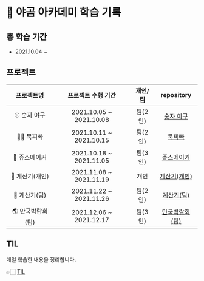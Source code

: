 # 🐻 야곰 아카데미 학습 기록

## 총 학습 기간 

- 2021.10.04 ~ 

## 프로젝트

|프로젝트명|프로젝트 수행 기간|개인/팀|repository|
|:---:|:---:|:---:|:---:|
|⚾️ 숫자 야구|2021.10.05 ~ 2021.10.08|팀(2인)|[숫자 야구](https://github.com/ChaminLee/ios-number-baseball)|
|👊🏻 묵찌빠|2021.10.11 ~ 2021.10.15|팀(2인)|[묵찌빠](https://github.com/ChaminLee/ios-rock-paper-scissors)|
|🍓 쥬스메이커|2021.10.18 ~ 2021.11.05|팀(3인)|[쥬스메이커](https://github.com/ChaminLee/ios-juice-maker)|    
|📱 계산기(개인)|2021.11.08 ~ 2021.11.19|개인|[계산기(개인)](https://github.com/ChaminLee/ios-calculator-app)|
|📱 계산기(팀)|2021.11.22 ~ 2021.11.26|팀(2인)|[계산기(팀)](https://github.com/ChaminLee/ios-calculator-app/tree/step2-develop)|
|🌎 만국박람회(팀)|2021.12.06 ~ 2021.12.17|팀(3인)|[만국박람회(팀)](https://github.com/ChaminLee/iOS_Yagom_Exposition_Universelle)|




## TIL

매일 학습한 내용을 정리합니다. 

👉🏻 [TIL](https://github.com/ChaminLee/TIL)
